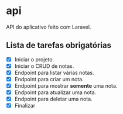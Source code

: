 # api

API do aplicativo feito com Laravel.

## Lista de tarefas obrigatórias

-   [x] Iniciar o projeto.
-   [x] Iniciar o CRUD de notas.
-   [x] Endpoint para listar várias notas.
-   [x] Endpoint para criar um nota.
-   [x] Endpoint para mostrar **somente** uma nota.
-   [x] Endpoint para atualizar uma nota.
-   [x] Endpoint para deletar uma nota.
-   [x] Finalizar
